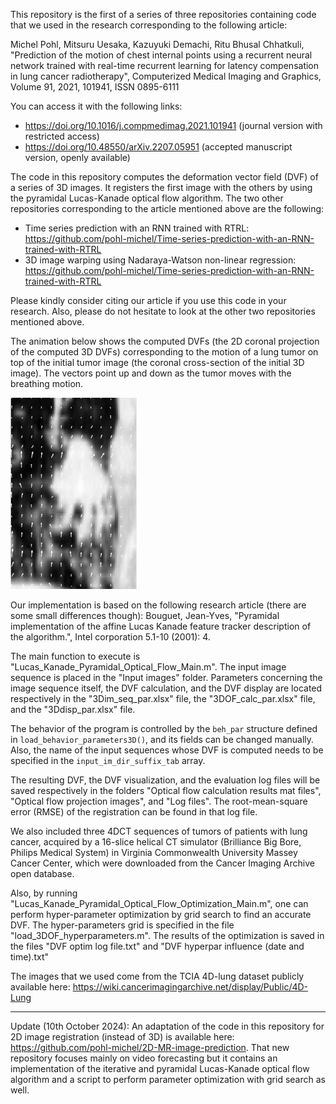 This repository is the first of a series of three repositories containing code that we used in the research corresponding to the following article:

Michel Pohl, Mitsuru Uesaka, Kazuyuki Demachi, Ritu Bhusal Chhatkuli, "Prediction of the motion of chest internal points using a recurrent neural network trained with real-time recurrent learning for latency compensation in lung cancer radiotherapy",
Computerized Medical Imaging and Graphics,
Volume 91,
2021,
101941,
ISSN 0895-6111

You can access it with the following links:
 - https://doi.org/10.1016/j.compmedimag.2021.101941 (journal version with restricted access)
 - https://doi.org/10.48550/arXiv.2207.05951 (accepted manuscript version, openly available)

The code in this repository computes the deformation vector field (DVF) of a series of 3D images. It registers the first image with the others by using the pyramidal Lucas-Kanade optical flow algorithm. The two other repositories corresponding to the article mentioned above are the following:
 - Time series prediction with an RNN trained with RTRL: https://github.com/pohl-michel/Time-series-prediction-with-an-RNN-trained-with-RTRL
 - 3D image warping using Nadaraya-Watson non-linear regression: https://github.com/pohl-michel/Time-series-prediction-with-an-RNN-trained-with-RTRL

Please kindly consider citing our article if you use this code in your research. Also, please do not hesitate to look at the other two repositories mentioned above.


The animation below shows the computed DVFs (the 2D coronal projection of the computed 3D DVFs) corresponding to the motion of a lung tumor on top of the initial tumor image (the coronal cross-section of the initial 3D image). The vectors point up and down as the tumor moves with the breathing motion.

<img src="3DOF_4DCT.gif" width="40%" height="40%"/>

Our implementation is based on the following research article (there are some small differences though):
Bouguet, Jean-Yves, 
"Pyramidal implementation of the affine Lucas Kanade feature tracker description of the algorithm.", 
Intel corporation 5.1-10 (2001): 4. 

The main function to execute is "Lucas_Kanade_Pyramidal_Optical_Flow_Main.m".
The input image sequence is placed in the "Input images" folder.
Parameters concerning the image sequence itself, the DVF calculation, and the DVF display
are located respectively in the "3Dim_seq_par.xlsx" file, the "3DOF_calc_par.xlsx" file, and the "3Ddisp_par.xlsx" file.

The behavior of the program is controlled by the `beh_par` structure defined in `load_behavior_parameters3D()`,
and its fields can be changed manually.
Also, the name of the input sequences whose DVF is computed needs to be specified in the `input_im_dir_suffix_tab` array.

The resulting DVF, the DVF visualization, and the evaluation log files 
will be saved respectively in the folders "Optical flow calculation results mat files",
"Optical flow projection images", and "Log files".
The root-mean-square error (RMSE) of the registration can be found in that log file.

We also included three 4DCT sequences of tumors of patients with lung cancer,
acquired by a 16-slice helical CT simulator (Brilliance Big Bore, Philips Medical System)
in Virginia Commonwealth University Massey Cancer Center,
which were downloaded from the Cancer Imaging Archive open database.

Also, by running "Lucas_Kanade_Pyramidal_Optical_Flow_Optimization_Main.m", one can perform hyper-parameter optimization by grid search to find an accurate DVF.
The hyper-parameters grid is specified in the file "load_3DOF_hyperparameters.m".
The results of the optimization is saved in the files "DVF optim log file.txt" and "DVF hyperpar influence (date and time).txt" 

The images that we used come from the TCIA 4D-lung dataset publicly available here: https://wiki.cancerimagingarchive.net/display/Public/4D-Lung

----------------------------------------------
Update (10th October 2024): An adaptation of the code in this repository for 2D image registration (instead of 3D) is available here: https://github.com/pohl-michel/2D-MR-image-prediction. That new repository focuses mainly on video forecasting but it contains an implementation of the iterative and pyramidal Lucas-Kanade optical flow algorithm and a script to perform parameter optimization with grid search as well.



